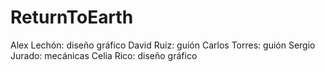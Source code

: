 # ReturnToEarth

Alex Lechón: diseño gráfico
David Ruiz: guión 
Carlos Torres: guión
Sergio Jurado: mecánicas
Celia Rico: diseño gráfico
